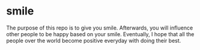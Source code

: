 # smile
The purpose of this repo is to give you smile. Afterwards, you will influence other people to be happy based on your smile. Eventually, I hope that all the people over the world become positive everyday with doing their best.
